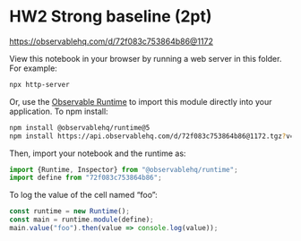 # HW2 Strong baseline (2pt)

https://observablehq.com/d/72f083c753864b86@1172

View this notebook in your browser by running a web server in this folder. For
example:

~~~sh
npx http-server
~~~

Or, use the [Observable Runtime](https://github.com/observablehq/runtime) to
import this module directly into your application. To npm install:

~~~sh
npm install @observablehq/runtime@5
npm install https://api.observablehq.com/d/72f083c753864b86@1172.tgz?v=3
~~~

Then, import your notebook and the runtime as:

~~~js
import {Runtime, Inspector} from "@observablehq/runtime";
import define from "72f083c753864b86";
~~~

To log the value of the cell named “foo”:

~~~js
const runtime = new Runtime();
const main = runtime.module(define);
main.value("foo").then(value => console.log(value));
~~~
